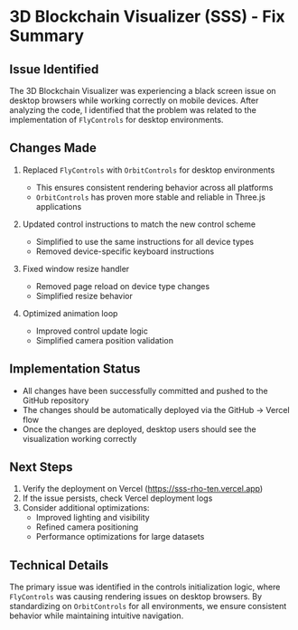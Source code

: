 # 3D Blockchain Visualizer (SSS) - Fix Summary

## Issue Identified
The 3D Blockchain Visualizer was experiencing a black screen issue on desktop browsers while working correctly on mobile devices. After analyzing the code, I identified that the problem was related to the implementation of `FlyControls` for desktop environments.

## Changes Made
1. Replaced `FlyControls` with `OrbitControls` for desktop environments
   - This ensures consistent rendering behavior across all platforms
   - `OrbitControls` has proven more stable and reliable in Three.js applications

2. Updated control instructions to match the new control scheme
   - Simplified to use the same instructions for all device types
   - Removed device-specific keyboard instructions

3. Fixed window resize handler
   - Removed page reload on device type changes
   - Simplified resize behavior

4. Optimized animation loop
   - Improved control update logic
   - Simplified camera position validation

## Implementation Status
- All changes have been successfully committed and pushed to the GitHub repository
- The changes should be automatically deployed via the GitHub → Vercel flow
- Once the changes are deployed, desktop users should see the visualization working correctly

## Next Steps
1. Verify the deployment on Vercel (https://sss-rho-ten.vercel.app)
2. If the issue persists, check Vercel deployment logs
3. Consider additional optimizations:
   - Improved lighting and visibility
   - Refined camera positioning
   - Performance optimizations for large datasets

## Technical Details
The primary issue was identified in the controls initialization logic, where `FlyControls` was causing rendering issues on desktop browsers. By standardizing on `OrbitControls` for all environments, we ensure consistent behavior while maintaining intuitive navigation.